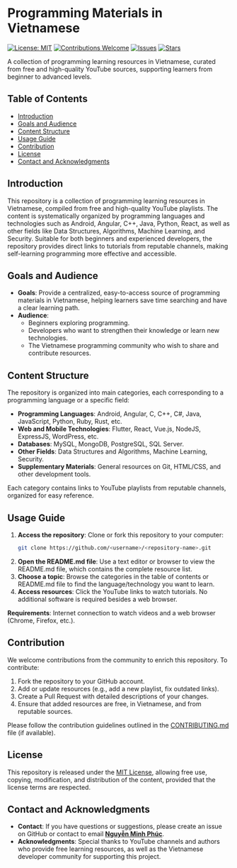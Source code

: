 # Programming Materials in Vietnamese
[![License: MIT](https://img.shields.io/badge/License-MIT-yellow.svg)](LICENSE)
[![Contributions Welcome](https://img.shields.io/badge/Contributions-welcome-brightgreen.svg)](CONTRIBUTING.md)
[![Issues](https://img.shields.io/github/issues/<username>/<repository-name>.svg)](https://github.com/<username>/<repository-name>/issues)
[![Stars](https://img.shields.io/github/stars/<username>/<repository-name>.svg?style=social)](https://github.com/<username>/<repository-name>/stargazers)

A collection of programming learning resources in Vietnamese, curated from free and high-quality YouTube sources, supporting learners from beginner to advanced levels.

## Table of Contents

- [Introduction](#introduction)  
- [Goals and Audience](#goals-and-audience)  
- [Content Structure](#content-structure)  
- [Usage Guide](#usage-guide)  
- [Contribution](#contribution)  
- [License](#license)  
- [Contact and Acknowledgments](#contact-and-acknowledgments)  

## Introduction

This repository is a collection of programming learning resources in Vietnamese, compiled from free and high-quality YouTube playlists. The content is systematically organized by programming languages and technologies such as Android, Angular, C++, Java, Python, React, as well as other fields like Data Structures, Algorithms, Machine Learning, and Security. Suitable for both beginners and experienced developers, the repository provides direct links to tutorials from reputable channels, making self-learning programming more effective and accessible.

## Goals and Audience

- **Goals**: Provide a centralized, easy-to-access source of programming materials in Vietnamese, helping learners save time searching and have a clear learning path.  
- **Audience**:  
  - Beginners exploring programming.  
  - Developers who want to strengthen their knowledge or learn new technologies.  
  - The Vietnamese programming community who wish to share and contribute resources.  

## Content Structure

The repository is organized into main categories, each corresponding to a programming language or a specific field:  

- **Programming Languages**: Android, Angular, C, C++, C#, Java, JavaScript, Python, Ruby, Rust, etc.  
- **Web and Mobile Technologies**: Flutter, React, Vue.js, NodeJS, ExpressJS, WordPress, etc.  
- **Databases**: MySQL, MongoDB, PostgreSQL, SQL Server.  
- **Other Fields**: Data Structures and Algorithms, Machine Learning, Security.  
- **Supplementary Materials**: General resources on Git, HTML/CSS, and other development tools.  

Each category contains links to YouTube playlists from reputable channels, organized for easy reference.  

## Usage Guide

1. **Access the repository**: Clone or fork this repository to your computer:  
   ```bash
   git clone https://github.com/<username>/<repository-name>.git

2. **Open the README.md file**: Use a text editor or browser to view the README.md file, which contains the complete resource list.  
3. **Choose a topic**: Browse the categories in the table of contents or README.md file to find the language/technology you want to learn.  
4. **Access resources**: Click the YouTube links to watch tutorials. No additional software is required besides a web browser.  

**Requirements**: Internet connection to watch videos and a web browser (Chrome, Firefox, etc.).  

## Contribution

We welcome contributions from the community to enrich this repository. To contribute:  

1. Fork the repository to your GitHub account.  
2. Add or update resources (e.g., add a new playlist, fix outdated links).  
3. Create a Pull Request with detailed descriptions of your changes.  
4. Ensure that added resources are free, in Vietnamese, and from reputable sources.  

Please follow the contribution guidelines outlined in the [CONTRIBUTING.md](CONTRIBUTING.md) file (if available).  

## License

This repository is released under the [MIT License](LICENSE), allowing free use, copying, modification, and distribution of the content, provided that the license terms are respected.  

## Contact and Acknowledgments

- **Contact**: If you have questions or suggestions, please create an issue on GitHub or contact to email [**Nguyễn Minh Phúc**](phuc@lhu.edu.vn).  
- **Acknowledgments**: Special thanks to YouTube channels and authors who provide free learning resources, as well as the Vietnamese developer community for supporting this project.  
